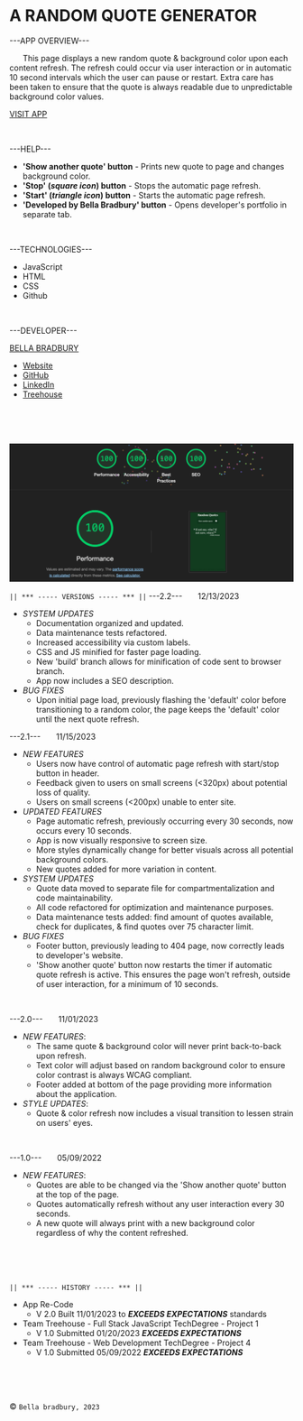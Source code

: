 # A RANDOM QUOTE GENERATOR


---APP OVERVIEW---

  &nbsp; &nbsp; &nbsp; This page displays a new random quote & background color upon each content refresh. The refresh could occur via user interaction or in automatic 10 second intervals which the user can pause or restart. Extra care has been taken to ensure that the quote is always readable due to unpredictable background color values.

  [VISIT APP](https://bellabradbury.github.io/Random-Quote-Generator/)

</br>

---HELP---
  - **'Show another quote' button** - Prints new quote to page and changes background color.
  - **'Stop' (*square icon*) button** - Stops the automatic page refresh.
  - **'Start' (*triangle icon*) button** - Starts the automatic page refresh.
  - **'Developed by Bella Bradbury' button** - Opens developer's portfolio in separate tab.

</br>

---TECHNOLOGIES---
  - JavaScript
  - HTML
  - CSS
  - Github

</br>

---DEVELOPER---

[BELLA BRADBURY](https://bellabradbury.github.io/)
  - [Website](https://bellabradbury.github.io/)
  - [GitHub](https://github.com/bellabradbury)
  - [LinkedIn](https://www.linkedin.com/in/bella-bradbury/)
  - [Treehouse](https://teamtreehouse.com/profiles/bellabradbury)

</br>
</br>
</br>

![Lighthouse Grade of 100 (highest score) in the Performance, Accessibility, Best Practices, & SEO categories.](img/12.14.23-lighthouse_grade.png)

`|| *** ----- VERSIONS ----- *** ||`
---2.2--- &nbsp; &nbsp; &nbsp; 12/13/2023
  - *SYSTEM UPDATES*
    - Documentation organized and updated.
    - Data maintenance tests refactored.
    - Increased accessibility via custom labels.
    - CSS and JS minified for faster page loading.
    - New 'build' branch allows for minification of code sent to browser branch.
    - App now includes a SEO description.
  - *BUG FIXES*
    - Upon initial page load, previously flashing the 'default' color before transitioning to a random color, the page keeps the 'default' color until the next quote refresh.

---2.1--- &nbsp; &nbsp; &nbsp; 11/15/2023
  - *NEW FEATURES*
    - Users now have control of automatic page refresh with start/stop button in header.
    - Feedback given to users on small screens (<320px) about potential loss of quality.
    - Users on small screens (<200px) unable to enter site.
  - *UPDATED FEATURES*
    - Page automatic refresh, previously occurring every 30 seconds, now occurs every 10 seconds.
    - App is now visually responsive to screen size.
    - More styles dynamically change for better visuals across all potential background colors.
    - New quotes added for more variation in content.
  - *SYSTEM UPDATES*
    - Quote data moved to separate file for compartmentalization and code maintainability.
    - All code refactored for optimization and maintenance purposes.
    - Data maintenance tests added: find amount of quotes available, check for duplicates, & find quotes over 75 character limit.
  - *BUG FIXES*
    - Footer button, previously leading to 404 page, now correctly leads to developer's website.
    - 'Show another quote' button now restarts the timer if automatic quote refresh is active. This ensures the page won't refresh, outside of user interaction, for a minimum of 10 seconds.

</br>

---2.0--- &nbsp; &nbsp; &nbsp; 11/01/2023
  - *NEW FEATURES*: 
    - The same quote & background color will never print back-to-back upon refresh.
    - Text color will adjust based on random background color to ensure color contrast is always WCAG compliant. 
    - Footer added at bottom of the page providing more information about the application.
  - *STYLE UPDATES*: 
    - Quote & color refresh now includes a visual transition to lessen strain on users' eyes.

</br>

---1.0--- &nbsp; &nbsp; &nbsp; 05/09/2022
  - *NEW FEATURES*: 
    - Quotes are able to be changed via the 'Show another quote' button at the top of the page.
    - Quotes automatically refresh without any user interaction every 30 seconds.
    - A new quote will always print with a new background color regardless of why the content refreshed.

</br>
</br>
</br>

`|| *** ----- HISTORY ----- *** ||`

- App Re-Code
  - V 2.0 Built 11/01/2023 to ***EXCEEDS EXPECTATIONS*** standards
- Team Treehouse - Full Stack JavaScript TechDegree - Project 1
  - V 1.0 Submitted 01/20/2023 ***EXCEEDS EXPECTATIONS***
- Team Treehouse - Web Development TechDegree - Project 4
  - V 1.0 Submitted 05/09/2022 ***EXCEEDS EXPECTATIONS***

</br>
</br>
</br>

&copy; `Bella bradbury, 2023`
